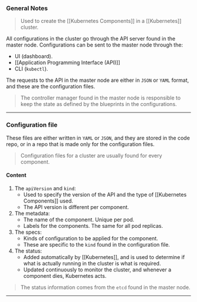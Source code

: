 
### General Notes

> Used to create the [[Kubernetes Components]] in a [[Kubernetes]] cluster.

All configurations in the cluster go through the API server found in the master node. Configurations can be sent to the master node through the:
* UI (dashboard).
* [[Application Programming Interface (API)]]
* CLI (`kubectl`).

The requests to the API in the master node are either in `JSON` or `YAML` format, and these are the configuration files.

> The controller manager found in the master node is responsible to keep the state as defined by the blueprints in the configurations.

---

### Configuration file

These files are either written in `YAML` or `JSON`, and they are stored in the code repo, or in a repo that is made only for the configuration files.

> Configuration files for a cluster are usually found for every component.
#### Content

1. The `apiVersion` and `kind`:
	* Used to specify the version of the API and the type of [[Kubernetes Components]] used.
	* The API version is different per component.
2. The metadata:
	* The name of the component. Unique per pod.
	* Labels for the components. The same for all pod replicas.
1. The specs:
	* Kinds of configuration to be applied for the component.
	* These are specific to the `kind` found in the configuration file.
2. The status:
	* Added automatically by [[Kubernetes]], and is used to determine if what is actually running in the cluster is what is required.
	* Updated continuously to monitor the cluster, and whenever a component dies, Kubernetes acts.

> The status information comes from the `etcd` found in the master node.

---
